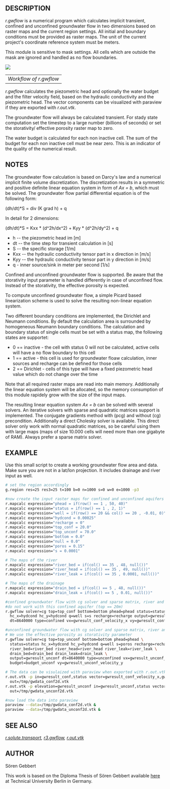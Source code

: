 ## DESCRIPTION

*r.gwflow* is a numerical program which calculates implicit transient,
confined and unconfined groundwater flow in two dimensions based on
raster maps and the current region settings. All initial and boundary
conditions must be provided as raster maps. The unit of the current
project's coordinate reference system must be meters.

This module is sensitive to mask settings. All cells which are outside
the mask are ignored and handled as no flow boundaries.

<img src="r_gwflow_concept.png" data-border="0" />

|                        |
|------------------------|
| *Workflow of r.gwflow* |

*r.gwflow* calculates the piezometric head and optionally the water
budget and the filter velocity field, based on the hydraulic
conductivity and the piezometric head. The vector components can be
visualized with paraview if they are exported with *r.out.vtk*.

The groundwater flow will always be calculated transient. For stady
state computation set the timestep to a large number (billions of
seconds) or set the storativity/ effective porosity raster map to
zero.

The water budget is calculated for each non inactive cell. The sum of
the budget for each non inactive cell must be near zero. This is an
indicator of the quality of the numerical result.

## NOTES

The groundwater flow calculation is based on Darcy's law and a numerical
implicit finite volume discretization. The discretization results in a
symmetric and positive definite linear equation system in form of *Ax =
b*, which must be solved. The groundwater flow partial differential
equation is of the following form:

(dh/dt)\*S = div (K grad h) + q

In detail for 2 dimensions:

(dh/dt)\*S = Kxx \* (d^2h/dx^2) + Kyy \* (d^2h/dy^2) + q

- h -- the piezometric head im \[m\]
- dt -- the time step for transient calculation in \[s\]
- S -- the specific storage \[1/m\]
- Kxx -- the hydraulic conductivity tensor part in x direction in
  \[m/s\]
- Kyy -- the hydraulic conductivity tensor part in y direction in
  \[m/s\]
- q - inner source/sink in meter per second \[1/s\]

Confined and unconfined groundwater flow is supported. Be aware that the
storativity input parameter is handled differently in case of unconfined
flow. Instead of the storativity, the effective porosity is expected.

To compute unconfined groundwater flow, a simple Picard based
linearization scheme is used to solve the resulting non-linear equation
system.

Two different boundary conditions are implemented, the Dirichlet and
Neumann conditions. By default the calculation area is surrounded by
homogeneous Neumann boundary conditions. The calculation and boundary
status of single cells must be set with a status map, the following
states are supportet:

- 0 == inactive - the cell with status 0 will not be calculated, active
  cells will have a no flow boundary to this cell
- 1 == active - this cell is used for groundwater floaw calculation,
  inner sources and recharge can be defined for those cells
- 2 == Dirichlet - cells of this type will have a fixed piezometric head
  value which do not change over the time

Note that all required raster maps are read into main memory.
Additionally the linear equation system will be allocated, so the memory
consumption of this module rapidely grow with the size of the input
maps.

The resulting linear equation system *Ax = b* can be solved with several
solvers. An iterative solvers with sparse and quadratic matrices support
is implemented. The conjugate gradients method with (pcg) and without
(cg) precondition. Additionally a direct Cholesky solver is available.
This direct solver only work with normal quadratic matrices, so be
careful using them with large maps (maps of size 10.000 cells will need
more than one gigabyte of RAM). Always prefer a sparse matrix solver.

## EXAMPLE

Use this small script to create a working groundwater flow area and
data. Make sure you are not in a lat/lon projection. It includes
drainage and river input as well.

```bash
# set the region accordingly
g.region res=25 res3=25 t=100 b=0 n=1000 s=0 w=0 e=1000 -p3

#now create the input raster maps for confined and unconfined aquifers
r.mapcalc expression="phead = if(row() == 1 , 50, 40)"
r.mapcalc expression="status = if(row() == 1 , 2, 1)"
r.mapcalc expression="well = if(row() == 20 && col() == 20 , -0.01, 0)"
r.mapcalc expression="hydcond = 0.00025"
r.mapcalc expression="recharge = 0"
r.mapcalc expression="top_conf = 20.0"
r.mapcalc expression="top_unconf = 70.0"
r.mapcalc expression="bottom = 0.0"
r.mapcalc expression="null = 0.0"
r.mapcalc expression="poros = 0.15"
r.mapcalc expression="s = 0.0001"

# The maps of the river
r.mapcalc expression="river_bed = if(col() == 35 , 48, null())"
r.mapcalc expression="river_head = if(col() == 35 , 49, null())"
r.mapcalc expression="river_leak = if(col() == 35 , 0.0001, null())"

# The maps of the drainage
r.mapcalc expression="drain_bed = if(col() == 5 , 48, null())"
r.mapcalc expression="drain_leak = if(col() == 5 , 0.01, null())"

#confined groundwater flow with cg solver and sparse matrix, river and drain
#do not work with this confined aquifer (top == 20m)
r.gwflow solver=cg top=top_conf bottom=bottom phead=phead status=status \
  hc_x=hydcond hc_y=hydcond q=well s=s recharge=recharge output=gwresult_conf \
  dt=8640000 type=confined vx=gwresult_conf_velocity_x vy=gwresult_conf_velocity_y budget=budget_conf

#unconfined groundwater flow with cg solver and sparse matrix, river and drain are enabled
# We use the effective porosity as storativity parameter
r.gwflow solver=cg top=top_unconf bottom=bottom phead=phead \
  status=status hc_x=hydcond hc_y=hydcond q=well s=poros recharge=recharge \
  river_bed=river_bed river_head=river_head river_leak=river_leak \
  drain_bed=drain_bed drain_leak=drain_leak \
  output=gwresult_unconf dt=8640000 type=unconfined vx=gwresult_unconf_velocity_x \
  budget=budget_unconf vy=gwresult_unconf_velocity_y

# The data can be visulaized with paraview when exported with r.out.vtk
r.out.vtk -p in=gwresult_conf,status vector=gwresult_conf_velocity_x,gwresult_conf_velocity_y,null \
  out=/tmp/gwdata_conf2d.vtk
r.out.vtk -p elevation=gwresult_unconf in=gwresult_unconf,status vector=gwresult_unconf_velocity_x,gwresult_unconf_velocity_y,null \
  out=/tmp/gwdata_unconf2d.vtk

#now load the data into paraview
paraview --data=/tmp/gwdata_conf2d.vtk &
paraview --data=/tmp/gwdata_unconf2d.vtk &
```

## SEE ALSO

*[r.solute.transport](r.solute.transport.md), [r3.gwflow](r3.gwflow.md),
[r.out.vtk](r.out.vtk.md)*

## AUTHOR

Sören Gebbert

This work is based on the Diploma Thesis of Sören Gebbert available
[here](https://grass.osgeo.org/gdp/hydrology/gebbert2007_diplom_stroemung_grass_gis.pdf)
at Technical University Berlin in Germany.
